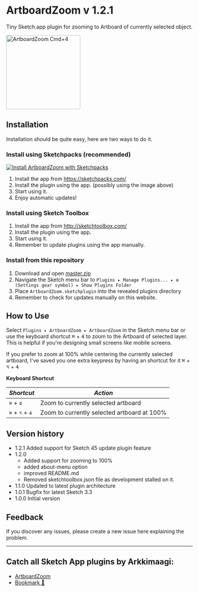 # ArtboardZoom v 1.2.1
Tiny Sketch.app plugin for zooming to Artboard of currently selected object.

<img src="/../artwork/ArtboardZoom.png?raw=true" alt="ArtboardZoom Cmd+4" width="200">

## Installation
Installation should be quite easy, here are two ways to do it.

### Install using Sketchpacks (recommended)

[![Install ArtboardZoom with Sketchpacks](http://sketchpacks-com.s3.amazonaws.com/assets/badges/sketchpacks-badge-install.png "Install ArtboardZoom with Sketchpacks")](https://sketchpacks.com/Arkkimaagi/ArtboardZoom/install)

1. Install the app from https://sketchpacks.com/
2. Install the plugin using the app. (possibly using the image above)
3. Start using it.
4. Enjoy automatic updates!

### Install using Sketch Toolbox
1. Install the app from http://sketchtoolbox.com/
2. Install the plugin using the app.
3. Start using it.
4. Remember to update plugins using the app manually.

### Install from this repository
1. Download and open [master.zip](https://github.com/Arkkimaagi/ArtboardZoom/archive/master.zip)
2. Navigate the Sketch menu bar to `Plugins ▸ Manage Plugins... ▸ ⚙ (Settings gear symbol) ▸ Show Plugins Folder`
3. Place `ArtboardZoom.sketchplugin` into the revealed plugins directory
4. Remember to check for updates manually on this website.

## How to Use
  Select `Plugins ▸ ArtboardZoom ▸ ArtboardZoom` in the Sketch menu bar or use the keyboard shortcut <kbd>⌘</kbd> + <kbd>4</kbd> to zoom to the Artboard of selected layer. This is helpful if you're designing small screens like mobile screens.

  If you prefer to zoom at 100% while centering the currently selected artboard, I've saved you one extra keypress by having an shortcut for it <kbd>⌘</kbd> + <kbd>⌥</kbd> + <kbd>4</kbd>

**Keyboard Shortcut**

| *Shortcut*                                 | *Action*                                    |
|--------------------------------------------|---------------------------------------------|
| <kbd>⌘</kbd> + <kbd>4</kbd>                | Zoom to currently selected artboard         |
| <kbd>⌘</kbd> + <kbd>⌥</kbd> + <kbd>4</kbd> | Zoom to currently selected artboard at 100% |

## Version history

* 1.2.1 Added support for Sketch 45 update plugin feature
* 1.2.0
  * Added support for zooming to 100%
  * added about-menu option
  * improved README.md
  * Removed sketchtoolbox.json file as development stalled on it.
* 1.1.0 Updated to latest plugin architecture
* 1.0.1 Bugfix for latest Sketch 3.3
* 1.0.0 Initial version

## Feedback
If you discover any issues, please create a new issue here explaining the problem.

---

## Catch all Sketch App plugins by Arkkimaagi:

* [ArtboardZoom](https://github.com/Arkkimaagi/ArtboardZoom)
* [Bookmark 🔖](https://github.com/Arkkimaagi/Bookmark)
